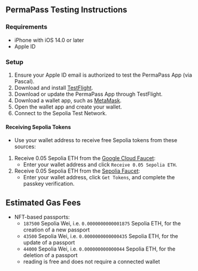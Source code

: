## PermaPass Testing Instructions

### Requirements

- iPhone with iOS 14.0 or later
- Apple ID

### Setup

1. Ensure your Apple ID email is authorized to test the PermaPass App (via Pascal).
2. Download and install [TestFlight](https://apps.apple.com/us/app/testflight/id899247664).
3. Download or update the PermaPass App through TestFlight.
4. Download a wallet app, such as [MetaMask](https://apps.apple.com/us/app/metamask-blockchain-wallet/id1438144202).
5. Open the wallet app and create your wallet.
6. Connect to the Sepolia Test Network.

#### Receiving Sepolia Tokens

- Use your wallet address to receive free Sepolia tokens from these sources:

1. Receive 0.05 Sepolia ETH from the [Google Cloud Faucet](https://cloud.google.com/application/web3/faucet/ethereum/sepolia):
   - Enter your wallet address and click `Receive 0.05 Sepolia ETH`.
2. Receive 0.05 Sepolia ETH from the [Sepolia Faucet](https://www.sepoliafaucet.io/):
   - Enter your wallet address, click `Get Tokens`, and complete the passkey verification.

## Estimated Gas Fees

- NFT-based passports:
  - `187500` Sepolia Wei, i.e. `0.0000000000001875` Sepolia ETH, for the creation of a new passport
  - `43500` Sepolia Wei, i.e. `0.0000000000000435` Sepolia ETH, for the update of a passport
  - `44000` Sepolia Wei, i.e. `0.000000000000044` Sepolia ETH, for the deletion of a passport
  - reading is free and does not require a connected wallet

